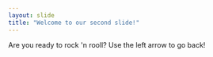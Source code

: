 ```yaml
---
layout: slide
title: "Welcome to our second slide!"
---
```

Are you ready to rock 'n rooll?
Use the left arrow to go back!
